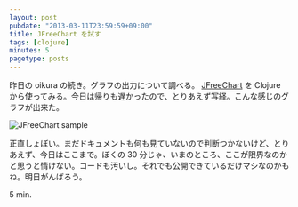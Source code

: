 ```yaml
---
layout: post
pubdate: "2013-03-11T23:59:59+09:00"
title: JFreeChart を試す
tags: [clojure]
minutes: 5
pagetype: posts
---
```

昨日の oikura の続き。グラフの出力について調べる。 [JFreeChart][jfreechart] を Clojure から使ってみる。今日は帰りも遅かったので、とりあえず写経。こんな感じのグラフが出来た。

![JFreeChart sample](http://gyazo.com/a80d323de5c58bdc07855ed67a785c14.png)

正直しょぼい。まだドキュメントも何も見ていないので判断つかないけど、とりあえず、今日はここまで。ぼくの 30 分じゃ、いまのところ、ここが限界なのかと思うと情けない。コードも汚いし。それでも公開できているだけマシなのかもね。明日がんばろう。

5 min.

[jfreechart]: http://www.jfree.org/jfreechart/

